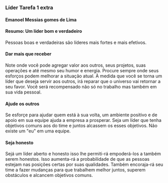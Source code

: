### Líder Tarefa 1 extra

#### Emanoel Messias gomes de Lima


#### Resumo:  Um líder bom e verdadeiro

 Pessoas boas e verdadeiras são líderes mais fortes e mais efetivos.

#### Dar mais que receber

Note onde você pode agregar valor aos outros, seus projetos, suas operações e até mesmo seu humor e energia. 
Procure sempre onde seus esforços podem melhorar a situação atual. 
À medida que você se torna um líder que deseja servir aos outros, irá reparar que o universo vai retornar a seu favor. 
Você  será recompensado não só no trabalho mas também em sua vida pessoal.

#### Ajude os outros

Se esforçe para ajudar quem está à sua volta, um ambiente positivo e de apoio em sua equipe  ajuda a empresa a prosperar.
Seja um líder que tenha objetivos comuns aos do time e juntos alcassem os esses objetivos. Não existe um "eu" em uma equipe.

#### Seja  honesto

Sejá um líder aberto e honesto isso lhe permiti-rá empoderá-los a também serem honestos. Isso aumenta-rá a probabilidade de que 
as pessoas estejam nas posições certas por suas qualidades. Também encoraja-rá seu time a fazer mudanças para que trabalhem
melhor juntos, superem obstáculos e alcancem objetivos comuns.
